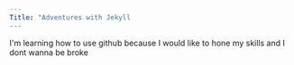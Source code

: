 ```yaml
---
Title: "Adventures with Jekyll
---
```


I'm learning how to use github because I would like to hone my skills and I dont wanna be broke
